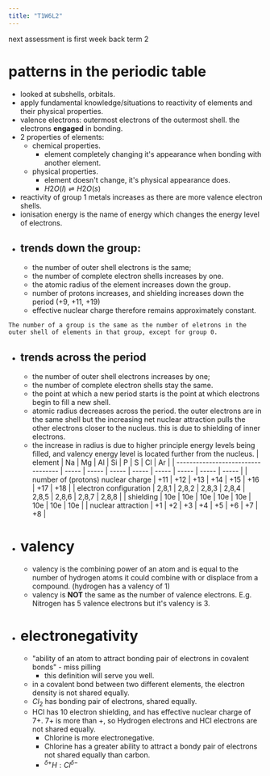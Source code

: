 ```yaml
---
title: "T1W6L2"
---
```

next assessment is first week back term 2
# patterns in the periodic table
- looked at subshells, orbitals.
- apply fundamental knowledge/situations to reactivity of elements and their physical properties.
- valence electrons: outermost electrons of the outermost shell. the electrons **engaged** in bonding.
- 2 properties of elements:
	- chemical properties.
		- element completely changing it's appearance when bonding with another element.
	- physical properties.
		- element doesn't change, it's physical appearance does.
		- $H2O (l) \rightleftharpoons H2O (s)$
- reactivity of group 1 metals increases as there are more valence electron shells.
- ionisation energy is the name of energy which changes the energy level of electrons.
- ## trends **down** the group:
	- the number of outer shell electrons is the same;
	- the number of complete electron shells increases by one.
	- the atomic radius of the element increases down the group.
	- number of protons increases, and shielding increases down the period (+9, +11, +19)
	- effective nuclear charge therefore remains approximately constant.
```
The number of a group is the same as the number of eletrons in the outer shell of elements in that group, except for group 0.
```
- ## trends across the period
	- the number of outer shell electrons increases by one;
	- the number of complete electron shells stay the same.
	- the point at which a new period starts is the point at which electrons begin to fill a new shell.
	- atomic radius decreases across the period. the outer electrons are in the same shell but the increasing net nuclear attraction pulls the other electrons closer to the nucleus. this is due to shielding of inner electrons.
	- the increase in radius is due to higher principle energy levels being filled, and valency energy level is located further from the nucleus.
| element                            | Na    | Mg    | Al    | Si    | P     | S     | Cl    | Ar    |
| ---------------------------------- | ----- | ----- | ----- | ----- | ----- | ----- | ----- | ----- |
| number of (protons) nuclear charge | +11   | +12   | +13   | +14   | +15   | +16   | +17   | +18   |
| electron configuration             | 2,8,1 | 2,8,2 | 2,8,3 | 2,8,4 | 2,8,5 | 2,8,6 | 2,8,7 | 2,8,8 |
| shielding                          | 10e   | 10e   | 10e   | 10e   | 10e   | 10e   | 10e   | 10e   |
| nuclear attraction                 | +1    | +2    | +3    | +4    | +5    | +6    | +7    | +8    |
- # valency
	- valency is the combining power of an atom and is equal to the number of hydrogen atoms it could combine with or displace from a compound. (hydrogen has a valency of 1)
	- valency is **NOT** the same as the number of valence electrons. E.g. Nitrogen has 5 valence electrons but it's valency is 3.
- # electronegativity
	- "ability of an atom to attract bonding pair of electrons in covalent bonds" - miss pilling
		- this definition will serve you well.
	- in a covalent bond between two different elements, the electron density is not shared equally.
	- $Cl_2$ has bonding pair of electrons, shared equally.
	- HCl has 10 electron shielding, and has effective nuclear charge of 7+. 7+ is more than +, so Hydrogen electrons and HCl electrons are not shared equally.
		- Chlorine is more electronegative.
		- Chlorine has a greater ability to attract a bondy pair of electrons not shared equally than carbon.
		- $^{\delta+}H:Cl^{\delta -}$ 